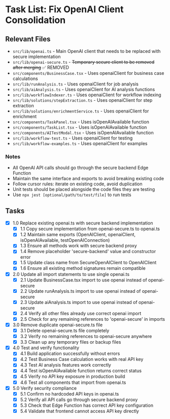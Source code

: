 # Task List: Fix OpenAI Client Consolidation

## Relevant Files

- `src/lib/openai.ts` - Main OpenAI client that needs to be replaced with secure implementation
- `src/lib/openai-secure.ts` - ~~Temporary secure client to be removed after merging~~ ✅ REMOVED
- `src/components/BusinessCase.tsx` - Uses openaiClient for business case calculations
- `src/lib/runAnalysis.ts` - Uses openaiClient for job analysis
- `src/lib/aiAnalysis.ts` - Uses openaiClient for AI analysis functions
- `src/lib/workflowIndexer.ts` - Uses openaiClient for workflow indexing
- `src/lib/solutions/stepExtraction.ts` - Uses openaiClient for step extraction
- `src/lib/solutions/enrichmentService.ts` - Uses openaiClient for enrichment
- `src/components/TaskPanel.tsx` - Uses isOpenAIAvailable function
- `src/components/TaskList.tsx` - Uses isOpenAIAvailable function
- `src/components/AITestModal.tsx` - Uses isOpenAIAvailable function
- `src/lib/workflow-test.ts` - Uses openaiClient for testing
- `src/lib/workflow-examples.ts` - Uses openaiClient for examples

### Notes

- All OpenAI API calls should go through the secure backend Edge Function
- Maintain the same interface and exports to avoid breaking existing code
- Follow cursor rules: iterate on existing code, avoid duplication
- Unit tests should be placed alongside the code files they are testing
- Use `npx jest [optional/path/to/test/file]` to run tests

## Tasks

- [x] 1.0 Replace existing openai.ts with secure backend implementation
  - [x] 1.1 Copy secure implementation from openai-secure.ts to openai.ts
  - [x] 1.2 Maintain same exports (OpenAIClient, openaiClient, isOpenAIAvailable, testOpenAIConnection)
  - [x] 1.3 Ensure all methods work with secure backend proxy
  - [x] 1.4 Remove placeholder 'secure-backend' value and constructor error
  - [x] 1.5 Update class name from SecureOpenAIClient to OpenAIClient
  - [x] 1.6 Ensure all existing method signatures remain compatible

- [x] 2.0 Update all import statements to use single openai.ts
  - [x] 2.1 Update BusinessCase.tsx import to use openai instead of openai-secure
  - [x] 2.2 Update runAnalysis.ts import to use openai instead of openai-secure
  - [x] 2.3 Update aiAnalysis.ts import to use openai instead of openai-secure
  - [x] 2.4 Verify all other files already use correct openai import
  - [x] 2.5 Check for any remaining references to 'openai-secure' in imports

- [x] 3.0 Remove duplicate openai-secure.ts file
  - [x] 3.1 Delete openai-secure.ts file completely
  - [x] 3.2 Verify no remaining references to openai-secure anywhere
  - [x] 3.3 Clean up any temporary files or backup files

- [x] 4.0 Test and verify functionality
  - [x] 4.1 Build application successfully without errors
  - [x] 4.2 Test Business Case calculation works with real API key
  - [x] 4.3 Test AI analysis features work correctly
  - [x] 4.4 Test isOpenAIAvailable function returns correct status
  - [x] 4.5 Verify no API key exposure in production build
  - [x] 4.6 Test all components that import from openai.ts

- [x] 5.0 Verify security compliance
  - [x] 5.1 Confirm no hardcoded API keys in openai.ts
  - [x] 5.2 Verify all API calls go through secure backend proxy
  - [x] 5.3 Check that Edge Function has correct API key configuration
  - [x] 5.4 Validate that frontend cannot access API key directly
